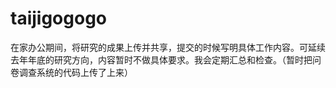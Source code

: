 # taijigogogo
在家办公期间，将研究的成果上传并共享，提交的时候写明具体工作内容。可延续去年年底的研究方向，内容暂时不做具体要求。我会定期汇总和检查。（暂时把问卷调查系统的代码上传了上来）
